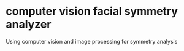 # computer vision facial symmetry analyzer
Using computer vision and image processing for symmetry analysis
